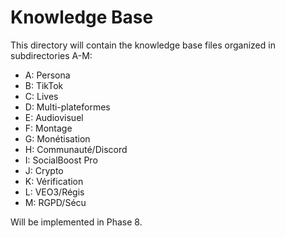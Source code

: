 # Knowledge Base

This directory will contain the knowledge base files organized in subdirectories A-M:

- A: Persona
- B: TikTok 
- C: Lives
- D: Multi-plateformes
- E: Audiovisuel
- F: Montage
- G: Monétisation
- H: Communauté/Discord
- I: SocialBoost Pro
- J: Crypto
- K: Vérification
- L: VEO3/Régis
- M: RGPD/Sécu

Will be implemented in Phase 8.